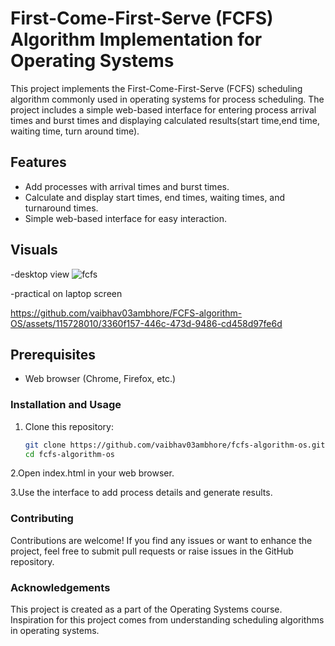 # First-Come-First-Serve (FCFS) Algorithm Implementation for Operating Systems

This project implements the First-Come-First-Serve (FCFS) scheduling algorithm commonly used in operating systems for process scheduling. The project includes a simple web-based interface for entering process arrival times and burst times and displaying calculated results(start time,end time, waiting time, turn around time).

## Features

- Add processes with arrival times and burst times.
- Calculate and display start times, end times, waiting times, and turnaround times.
- Simple web-based interface for easy interaction.

## Visuals
-desktop view
![fcfs](https://github.com/vaibhav03ambhore/FCFS-algorithm-OS/assets/115728010/0565c6db-a113-40dc-8440-6d646790881f)

-practical on laptop screen


https://github.com/vaibhav03ambhore/FCFS-algorithm-OS/assets/115728010/3360f157-446c-473d-9486-cd458d97fe6d



## Prerequisites

- Web browser (Chrome, Firefox, etc.)
  
### Installation and Usage

1. Clone this repository:

   ```bash
   git clone https://github.com/vaibhav03ambhore/fcfs-algorithm-os.git
   cd fcfs-algorithm-os

 2.Open index.html in your web browser.

 3.Use the interface to add process details and generate results.

### Contributing

Contributions are welcome! If you find any issues or want to enhance the project, feel free to submit pull requests or raise issues in the GitHub repository.

### Acknowledgements

This project is created as a part of the Operating Systems course.
Inspiration for this project comes from understanding scheduling algorithms in operating systems.
